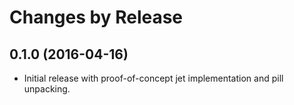 # Changes by Release

## 0.1.0 (2016-04-16)

- Initial release with proof-of-concept jet implementation and pill
  unpacking.
